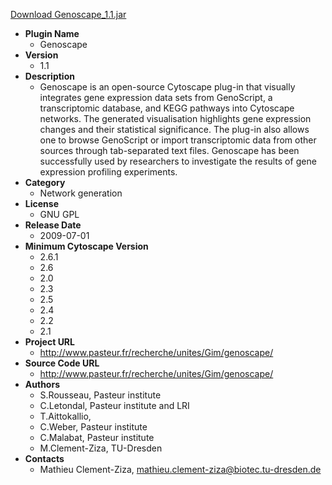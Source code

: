 <a href="Genoscape_1.1.jar">Download Genoscape_1.1.jar</a>

* __Plugin Name__
  * Genoscape
* __Version__
  * 1.1
* __Description__
  * Genoscape is an open-source Cytoscape plug-in that visually integrates gene expression data sets from GenoScript, a transcriptomic database, and KEGG pathways into Cytoscape networks. The generated visualisation highlights gene expression changes and their statistical significance. The plug-in also allows one to browse GenoScript or import transcriptomic data from other sources through tab-separated text files. Genoscape has been successfully used by researchers to investigate the results of gene expression profiling experiments.  <br>
* __Category__
  * Network generation
* __License__
  * GNU GPL
* __Release Date__
  * 2009-07-01
* __Minimum Cytoscape Version__
  * 2.6.1
  * 2.6
  * 2.0
  * 2.3
  * 2.5
  * 2.4
  * 2.2
  * 2.1
* __Project URL__
  * http://www.pasteur.fr/recherche/unites/Gim/genoscape/
* __Source Code URL__
  * http://www.pasteur.fr/recherche/unites/Gim/genoscape/
* __Authors__
  * S.Rousseau, Pasteur institute
  * C.Letondal, Pasteur institute and LRI
  * T.Aittokallio, 
  * C.Weber, Pasteur institute
  * C.Malabat, Pasteur institute
  * M.Clement-Ziza, TU-Dresden
* __Contacts__
  * Mathieu Clement-Ziza, mathieu.clement-ziza@biotec.tu-dresden.de
